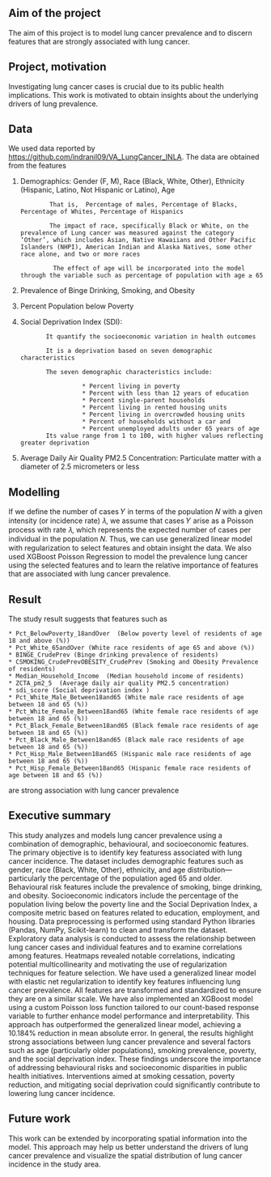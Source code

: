## Aim of the project

The aim of this project is to model lung cancer prevalence and to discern features that are strongly associated with lung cancer.


## Project, motivation

Investigating lung cancer cases is crucial due to its public health implications. This work is motivated to obtain insights about the underlying drivers of lung prevalence. 


## Data

We used data reported by  https://github.com/indranil09/VA_LungCancer_INLA. The data are obtained from the features 


1. Demographics: Gender (F, M), Race (Black, White, Other), Ethnicity (Hispanic, Latino, Not Hispanic or Latino), Age

               That is,  Percentage of males, Percentage of Blacks, Percentage of Whites, Percentage of Hispanics

               The impact of race, specifically Black or White, on the prevalence of Lung cancer was measured against the category ‘Other’, which includes Asian, Native Hawaiians and Other Pacific Islanders (NHPI), American Indian and Alaska Natives, some other race alone, and two or more races

                The effect of age will be incorporated into the model through the variable such as percentage of population with age ≥ 65

2. Prevalence of Binge Drinking, Smoking, and Obesity

3. Percent Population below Poverty

4. Social Deprivation Index (SDI): 

              It quantify the socioeconomic variation in health outcomes

              It is a deprivation based on seven demographic characteristics

              The seven demographic characteristics include:

                        * Percent living in poverty
                        * Percent with less than 12 years of education
                        * Percent single-parent households
                        * Percent living in rented housing units
                        * Percent living in overcrowded housing units
                        * Percent of households without a car and
                        * Percent unemployed adults under 65 years of age
              Its value range from 1 to 100, with higher values reflecting greater deprivation

5. Average Daily Air Quality PM2.5 Concentration: Particulate matter with a diameter of 2.5 micrometers or less


## Modelling

If we define the number of cases  𝑌 in terms of the population  𝑁 with a given intensity (or incidence rate)  𝜆, we assume that cases  𝑌
arise as a Poisson process with rate  𝜆, which represents the expected number of cases per individual in the population  𝑁. Thus, we can use generalized linear model with regularization to select features and obtain insight
the data. We also used XGBoost Poisson Regression to model the prevalence lung cancer using the selected features and to learn the relative importance of features that are associated with lung cancer prevalence.


## Result

The study result suggests that features such as  

    * Pct_BelowPoverty_18andOver  (Below poverty level of residents of age 18 and above (%))
    * Pct_White_65andOver (White race residents of age 65 and above (%))
    * BINGE_CrudePrev (Binge drinking prevalence of residents) 
    * CSMOKING_CrudePrevOBESITY_CrudePrev (Smoking and Obesity Prevalence of residents)    
    * Median_Household_Income  (Median household income of residents) 
    * ZCTA_pm2_5  (Average daily air quality PM2.5 concentration)
    * sdi_score (Social deprivation index )
    * Pct_White_Male_Between18and65 (White male race residents of age between 18 and 65 (%)) 
    * Pct_White_Female_Between18and65 (White female race residents of age between 18 and 65 (%)) 
    * Pct_Black_Female_Between18and65 (Black female race residents of age between 18 and 65 (%)) 
    * Pct_Black_Male_Between18and65 (Black male race residents of age between 18 and 65 (%))
    * Pct_Hisp_Male_Between18and65 (Hispanic male race residents of age between 18 and 65 (%))
    * Pct_Hisp_Female_Between18and65 (Hispanic female race residents of age between 18 and 65 (%))
 are strong association with lung cancer prevalence


## Executive summary

This study analyzes and models lung cancer prevalence using a combination of demographic, behavioural, and socioeconomic features. The primary objective is to identify key featuress associated with lung cancer incidence. 
The dataset includes demographic features such as gender, race (Black, White, Other), ethnicity, and age distribution—particularly the percentage of the population aged 65 and older. Behavioural risk features include the prevalence of smoking, binge drinking, and obesity. 
Socioeconomic indicators include the percentage of the population living below the poverty line and the Social Deprivation Index, a composite metric based on features related to education, employment, and housing. 
Data preprocessing is performed using standard Python libraries (Pandas, NumPy, Scikit-learn) to clean and transform the dataset. Exploratory data analysis is conducted to assess the relationship between lung cancer cases and individual features and to examine correlations among features. 
Heatmaps revealed notable correlations, indicating potential multicollinearity and motivating the use of regularization techniques for feature selection. 
We have used a generalized linear model with elastic net regularization to identify key features influencing lung cancer prevalence. All features are transformed and standardized to ensure they are on a similar scale. 
We have also implemented an XGBoost model using a custom Poisson loss function tailored to our count-based response variable to further enhance model performance and interpretability. 
This approach has outperformed the generalized linear model, achieving a 10.184% reduction in mean absolute error. In general, the results highlight strong associations between lung cancer prevalence and several factors such as age (particularly older populations), smoking prevalence, poverty, and the social deprivation index. 
These findings underscore the importance of addressing behavioural risks and socioeconomic disparities in public health initiatives. Interventions aimed at smoking cessation, poverty reduction, and mitigating social deprivation could significantly contribute to lowering lung cancer incidence.


## Future work
This work can be extended by incorporating spatial information into the model. This approach may help us better understand the drivers of lung cancer prevalence and visualize the spatial distribution of lung cancer incidence in the study area.




